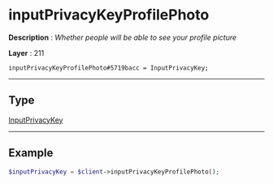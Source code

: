 # inputPrivacyKeyProfilePhoto

**Description** : *Whether people will be able to see your profile picture*

**Layer** : 211

```tl
inputPrivacyKeyProfilePhoto#5719bacc = InputPrivacyKey;
```

---

## Type

[InputPrivacyKey](type/InputPrivacyKey)

---

## Example

```php
$inputPrivacyKey = $client->inputPrivacyKeyProfilePhoto();
```